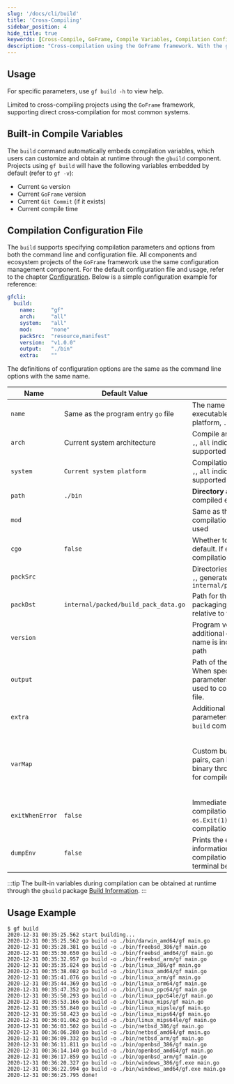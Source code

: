 ```yaml
---
slug: '/docs/cli/build'
title: 'Cross-Compiling'
sidebar_position: 4
hide_title: true
keywords: [Cross-Compile, GoFrame, Compile Variables, Compilation Configuration, Built-in Variables, Build Information, gf build, Compilation Options, Built-in Compilation, Project Ecosystem]
description: "Cross-compilation using the GoFrame framework. With the gf build command, you can quickly generate an executable file that includes information such as the current Go version, GoFrame version, Git Commit, and more. Supports specifying parameters from both the command line and configuration files, meeting the compilation needs for different operating systems and platforms, providing developers with a convenient build solution."
---
```


## Usage

For specific parameters, use `gf build -h` to view help.

Limited to cross-compiling projects using the `GoFrame` framework, supporting direct cross-compilation for most common systems.

## Built-in Compile Variables

The `build` command automatically embeds compilation variables, which users can customize and obtain at runtime through the `gbuild` component. Projects using `gf build` will have the following variables embedded by default (refer to `gf -v`):

- Current `Go` version
- Current `GoFrame` version
- Current `Git Commit` (if it exists)
- Current compile time

## Compilation Configuration File

The `build` supports specifying compilation parameters and options from both the command line and configuration file. All components and ecosystem projects of the `GoFrame` framework use the same configuration management component. For the default configuration file and usage, refer to the chapter [Configuration](../核心组件/配置管理/配置管理.md). Below is a simple configuration example for reference:

```yaml
gfcli:
  build:
    name:     "gf"
    arch:     "all"
    system:   "all"
    mod:      "none"
    packSrc:  "resource,manifest"
    version:  "v1.0.0"
    output:   "./bin"
    extra:    ""
```

The definitions of configuration options are the same as the command line options with the same name.

| Name | Default Value | Meaning | Example |
| --- | --- | --- | --- |
| `name` | Same as the program entry `go` file | The name of the generated executable file. If it's the `windows` platform, `.exe` is added by default | `gf` |
| `arch` | Current system architecture | Compile architecture, separated by `,`, `all` indicates compiling for all supported architectures | `386,amd64,arm` |
| `system` | `Current system platform` | Compilation platform, separated by `,`, `all` indicates compiling for all supported platforms | `linux,darwin,windows` |
| `path` | `./bin` | **Directory address** where the compiled executable file is stored | `./bin` |
| `mod` |  | Same as the `go build -mod` compilation option, not commonly used | `none` |
| `cgo` | `false` | Whether to enable `CGO`, disabled by default. If enabled, cross-compilation might have issues. |  |
| `packSrc` |  | Directories to package, separated by `,`, generated to `internal/packed/build_pack_data.go` | `public,template,manifest` |
| `packDst` | `internal/packed/build_pack_data.go` | Path for the generated `Go` file after packaging, generally specified relative to the project's directory |  |
| `version` |  | Program version, if specified, an additional directory with the version name is included in the generated path | `v1.0.0` |
| `output` |  | Path of the output executable file. When specified, `name` and `path` parameters are invalid, commonly used to compile a single executable file. | `./bin/gf.exe` |
| `extra` |  | Additional custom compile parameters, directly passed to the `go build` command |  |
| `varMap` |  | Custom built-in variable key-value pairs, can be obtained from the built binary through the `gbuild` package for compile information. | ```<br />gfcli:<br />  build:<br />    name:     "gf"<br />    arch:     "all"<br />    system:   "all"<br />    mod:      "none"<br />    cgo:      0<br />    varMap:<br />      k1: v1<br />      k2: v2<br />``` |
| `exitWhenError` | `false` | Immediately stop and exit the compilation process (using `os.Exit(1)`) on errors during compilation |  |
| `dumpEnv` | `false` | Prints the environment variable information of the current compilation environment in the terminal before each compilation |  |
:::tip
The built-in variables during compilation can be obtained at runtime through the `gbuild` package [Build Information](../组件列表/系统相关/构建信息-gbuild.md).
:::
## Usage Example

```text
$ gf build
2020-12-31 00:35:25.562 start building...
2020-12-31 00:35:25.562 go build -o ./bin/darwin_amd64/gf main.go
2020-12-31 00:35:28.381 go build -o ./bin/freebsd_386/gf main.go
2020-12-31 00:35:30.650 go build -o ./bin/freebsd_amd64/gf main.go
2020-12-31 00:35:32.957 go build -o ./bin/freebsd_arm/gf main.go
2020-12-31 00:35:35.824 go build -o ./bin/linux_386/gf main.go
2020-12-31 00:35:38.082 go build -o ./bin/linux_amd64/gf main.go
2020-12-31 00:35:41.076 go build -o ./bin/linux_arm/gf main.go
2020-12-31 00:35:44.369 go build -o ./bin/linux_arm64/gf main.go
2020-12-31 00:35:47.352 go build -o ./bin/linux_ppc64/gf main.go
2020-12-31 00:35:50.293 go build -o ./bin/linux_ppc64le/gf main.go
2020-12-31 00:35:53.166 go build -o ./bin/linux_mips/gf main.go
2020-12-31 00:35:55.840 go build -o ./bin/linux_mipsle/gf main.go
2020-12-31 00:35:58.423 go build -o ./bin/linux_mips64/gf main.go
2020-12-31 00:36:01.062 go build -o ./bin/linux_mips64le/gf main.go
2020-12-31 00:36:03.502 go build -o ./bin/netbsd_386/gf main.go
2020-12-31 00:36:06.280 go build -o ./bin/netbsd_amd64/gf main.go
2020-12-31 00:36:09.332 go build -o ./bin/netbsd_arm/gf main.go
2020-12-31 00:36:11.811 go build -o ./bin/openbsd_386/gf main.go
2020-12-31 00:36:14.140 go build -o ./bin/openbsd_amd64/gf main.go
2020-12-31 00:36:17.859 go build -o ./bin/openbsd_arm/gf main.go
2020-12-31 00:36:20.327 go build -o ./bin/windows_386/gf.exe main.go
2020-12-31 00:36:22.994 go build -o ./bin/windows_amd64/gf.exe main.go
2020-12-31 00:36:25.795 done!
```